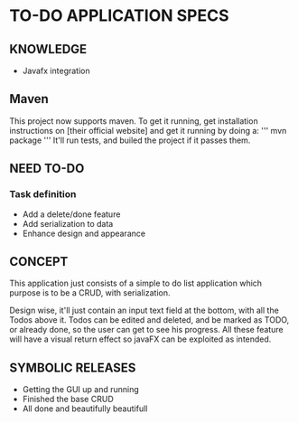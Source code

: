 # TO-DO APPLICATION SPECS

## KNOWLEDGE

  * Javafx integration

## Maven
This project now supports maven. To get it running, get installation instructions on [their official website] and get it running by doing a:
'''
mvn package
'''
It'll run tests, and builed the project if it passes them.

## NEED TO-DO

### Task definition
* Add a delete/done feature
* Add serialization to data
* Enhance design and appearance

## CONCEPT

This application just consists of a simple to do list application which purpose is to be a CRUD, with serialization.

Design wise, it'll just contain an input text field at the bottom, with all the Todos above it. 
Todos can be edited and deleted, and be marked as TODO, or already done, so the user can get to see his progress.
All these feature will have a visual return effect so javaFX can be exploited as intended.

## SYMBOLIC RELEASES

* Getting the GUI up and running
* Finished the base CRUD
* All done and beautifully beautifull

